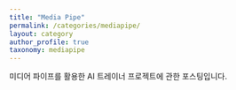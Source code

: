 ```yaml
---
title: "Media Pipe"
permalink: /categories/mediapipe/
layout: category
author_profile: true
taxonomy: mediapipe
---
```


미디어 파이프를 활용한 AI 트레이너 프로젝트에 관한 포스팅입니다.